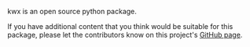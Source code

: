 kwx is an open source python package.

If you have additional content that you think would be suitable for this package, please let the contributors know on this project's [GitHub page](https://github.com/andrewtavis/kwx).
